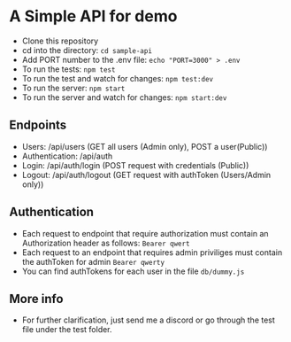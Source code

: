 # A Simple API for demo

- Clone this repository
- cd into the directory: `cd sample-api`
- Add PORT number to the .env file: `echo "PORT=3000" > .env`
- To run the tests: `npm test`
- To run the test and watch for changes: `npm test:dev`
- To run the server: `npm start`
- To run the server and watch for changes: `npm start:dev`

## Endpoints

- Users: /api/users (GET all users (Admin only), POST a user(Public))
- Authentication: /api/auth
- Login: /api/auth/login (POST request with credentials (Public))
- Logout: /api/auth/logout (GET request with authToken (Users/Admin only))

## Authentication

- Each request to endpoint that require authorization must contain an Authorization header as follows: `Bearer qwert`
- Each request to an endpoint that requires admin priviliges must contain the authToken for admin `Bearer qwerty`
- You can find authTokens for each user in the file `db/dummy.js`

## More info

- For further clarification, just send me a discord or go through the test file under the test folder.
